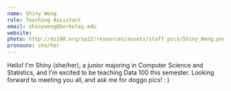 ```yaml
---
name: Shiny Weng
role: Teaching Assistant
email: shinyweng@berkeley.edu
website: 
photo: http://ds100.org/sp22/resources/assets/staff_pics/Shiny_Weng.png
pronouns: she/her
---
```

Hello! I'm Shiny (she/her), a junior majoring in Computer Science and Statistics, and I'm excited to be teaching Data 100 this semester. Looking forward to meeting you all, and ask me for doggo pics! : )

